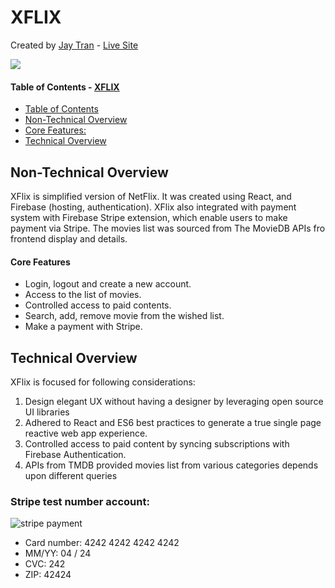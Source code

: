 # XFLIX
Created by [Jay Tran](https://jaytranuts.herokuapp.com/) - [Live  Site](https://xflix-69c66.web.app)

![](public/images/XFlix_demo.gif)

#### Table of Contents - [XFLIX](#XFLIX)
  - [Table of Contents](#table-of-contents)
  - [Non-Technical Overview](#non-technical-overview)
  - [Core Features:](#core-features)
  - [Technical Overview](#technical-overview)

## Non-Technical Overview
XFlix is simplified version of NetFlix. It was created using React, and Firebase (hosting, authentication). XFlix also integrated with payment system with Firebase Stripe extension, which enable users to make payment via Stripe. The movies list was sourced from The MovieDB APIs fro frontend display and details.
#### Core Features
* Login, logout and create a new account. 
* Access to the list of movies.
* Controlled access to paid contents.
* Search, add, remove movie from the wished list.
*  Make a payment with Stripe.
## Technical Overview
XFlix is focused for following considerations:
1. Design elegant UX without having a designer by leveraging open source UI libraries
2. Adhered to React and ES6 best practices to generate a true single page reactive web app experience.
3. Controlled access to paid content by syncing subscriptions with Firebase Authentication.
4. APIs from TMDB provided movies list from various categories depends upon different queries
### Stripe test number account:
<img src="https://res.cloudinary.com/dqcwg27r8/image/upload/v1626712000/stripe_payment_zgsrnj.png" alt="stripe payment">

* Card number: 4242 4242 4242 4242
* MM/YY: 04 / 24
* CVC: 242
* ZIP: 42424